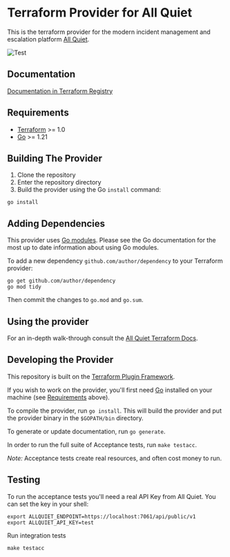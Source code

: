 # Terraform Provider for All Quiet
This is the terraform provider for the modern incident management and escalation platform [All Quiet](https://allquiet.app).

![Test](https://github.com/AllQuietApp/terraform-provider-allquiet/actions/workflows/test.yml/badge.svg)

## Documentation

[Documentation in Terraform Registry](https://registry.terraform.io/providers/AllQuietApp/allquiet/latest)

## Requirements

- [Terraform](https://developer.hashicorp.com/terraform/downloads) >= 1.0
- [Go](https://golang.org/doc/install) >= 1.21

## Building The Provider

1. Clone the repository
1. Enter the repository directory
1. Build the provider using the Go `install` command:

```shell
go install
```

## Adding Dependencies

This provider uses [Go modules](https://github.com/golang/go/wiki/Modules).
Please see the Go documentation for the most up to date information about using Go modules.

To add a new dependency `github.com/author/dependency` to your Terraform provider:

```shell
go get github.com/author/dependency
go mod tidy
```

Then commit the changes to `go.mod` and `go.sum`.

## Using the provider

For an in-depth walk-through consult the  [All Quiet Terraform Docs](https://docs.allquiet.app/advanced/terraform).

## Developing the Provider

This repository is built on the [Terraform Plugin Framework](https://github.com/hashicorp/terraform-plugin-framework).

If you wish to work on the provider, you'll first need [Go](http://www.golang.org) installed on your machine (see [Requirements](#requirements) above).

To compile the provider, run `go install`. This will build the provider and put the provider binary in the `$GOPATH/bin` directory.

To generate or update documentation, run `go generate`.

In order to run the full suite of Acceptance tests, run `make testacc`.

*Note:* Acceptance tests create real resources, and often cost money to run.

## Testing

To run the acceptance tests you'll need a real API Key from All Quiet. You can set the key in your shell:

```shell
export ALLQUIET_ENDPOINT=https://localhost:7061/api/public/v1
export ALLQUIET_API_KEY=test
```

Run integration tests

```shell
make testacc
```

